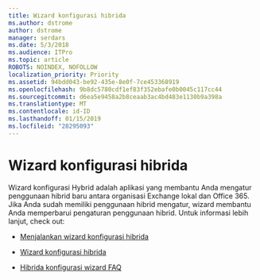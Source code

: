 ```yaml
---
title: Wizard konfigurasi hibrida
ms.author: dstrome
author: dstrome
manager: serdars
ms.date: 5/3/2018
ms.audience: ITPro
ms.topic: article
ROBOTS: NOINDEX, NOFOLLOW
localization_priority: Priority
ms.assetid: 94bdd043-be92-435e-8e0f-7ce453368919
ms.openlocfilehash: 9b8dc5780cdf1ef83f352ebafe0b0045c117cc44
ms.sourcegitcommit: d6ea5e9458a2b8ceaab3ac4bd483e1130b9a398a
ms.translationtype: MT
ms.contentlocale: id-ID
ms.lasthandoff: 01/15/2019
ms.locfileid: "28295093"
---
```

# <a name="hybrid-configuration-wizard"></a>Wizard konfigurasi hibrida

Wizard konfigurasi Hybrid adalah aplikasi yang membantu Anda mengatur penggunaan hibrid baru antara organisasi Exchange lokal dan Office 365. Jika Anda sudah memiliki penggunaan hibrid mengatur, wizard membantu Anda memperbarui pengaturan penggunaan hibrid. Untuk informasi lebih lanjut, check out:
  
- [Menjalankan wizard konfigurasi hibrida](https://technet.microsoft.com/en-us/library/mt595788%28v=exchg.150%29.aspx)
    
- [Wizard konfigurasi hibrida](https://technet.microsoft.com/en-us/library/hh529921%28v=exchg.150%29.aspx)
    
- [Hibrida konfigurasi wizard FAQ](https://technet.microsoft.com/en-us/library/mt488940%28v=exchg.150%29.aspx)
    

